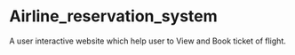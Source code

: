 # Airline_reservation_system
A user interactive website which help user to View and Book ticket of flight.
